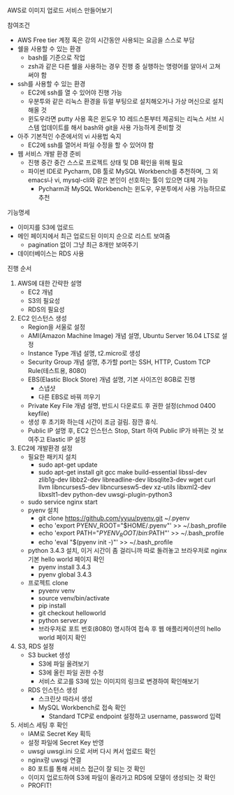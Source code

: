 AWS로 이미지 업로드 서비스 만들어보기


참여조건
- AWS Free tier 계정 혹은 강의 시간동안 사용되는 요금을 스스로 부담
- 쉘을 사용할 수 있는 환경
	- bash를 기준으로 작업
	- zsh과 같은 다른 쉘을 사용하는 경우 진행 중 실행하는 명령어를 알아서 고쳐 써야 함
- ssh를 사용할 수 있는 환경
	- EC2에 ssh를 열 수 있어야 진행 가능
	- 우분투와 같은 리눅스 환경을 듀얼 부팅으로 설치해오거나 가상 머신으로 설치해올 것
	- 윈도우라면 putty 사용 혹은 윈도우 10 레드스톤부터 제공되는 리눅스 서브 시스템 업데이트를 해서 bash와 git을 사용 가능하게 준비할 것
- 아주 기본적인 수준에서의 vi 사용법 숙지
	- EC2에 ssh를 열어서 파일 수정을 할 수 있어야 함
- 웹 서비스 개발 환경 준비
	- 진행 중간 중간 스스로 프로젝트 상태 및 DB 확인을 위해 필요
	- 파이썬 IDE로 Pycharm, DB 툴로 MySQL Workbench를 추천하며, 그 외 emacs나 vi, mysql-cli와 같은 본인이 선호하는 툴이 있으면 대체 가능
		- Pycharm과 MySQL Workbench는 윈도우, 우분투에서 사용 가능하므로 추천


기능명세
- 이미지를 S3에 업로드
- 메인 페이지에서 최근 업로드된 이미지 순으로 리스트 보여줌
	- pagination 없이 그냥 최근 8개만 보여주기
- 데이터베이스는 RDS 사용


진행 순서
1. AWS에 대한 간략한 설명
	- EC2 개념
	- S3의 필요성
	- RDS의 필요성
2. EC2 인스턴스 생성
	- Region을 서울로 설정
	- AMI(Amazon Machine Image) 개념 설명, Ubuntu Server 16.04 LTS로 설정
	- Instance Type 개념 설명, t2.micro로 생성
	- Security Group 개념 설명, 추가할 port는 SSH, HTTP, Custom TCP Rule(테스트용, 8080)
	- EBS(Elastic Block Store) 개념 설명, 기본 사이즈인 8GB로 진행
		- 스냅샷
		- 다른 EBS로 바꿔 끼우기
	- Private Key File 개념 설명, 반드시 다운로드 후 권한 설정(chmod 0400 keyfile)
	- 생성 후 초기화 하는데 시간이 조금 걸림. 잠깐 휴식.
	- Public IP 설명 후, EC2 인스턴스 Stop, Start 하여 Public IP가 바뀌는 것 보여주고 Elastic IP 설정
3. EC2에 개발환경 설정
	- 필요한 패키지 설치
		- sudo apt-get update
		- sudo apt-get install git gcc make build-essential libssl-dev zlib1g-dev libbz2-dev libreadline-dev libsqlite3-dev wget curl llvm libncurses5-dev libncursesw5-dev xz-utils libxml2-dev libxslt1-dev python-dev uwsgi-plugin-python3
	- sudo service nginx start
	- pyenv 설치
		- git clone https://github.com/yyuu/pyenv.git ~/.pyenv
		- echo 'export PYENV_ROOT="$HOME/.pyenv"' >> ~/.bash_profile
		- echo 'export PATH="$PYENV_ROOT/bin:$PATH"' >> ~/.bash_profile
		- echo 'eval "$(pyenv init -)"' >> ~/.bash_profile
	- python 3.4.3 설치, 이거 시간이 좀 걸리니까 따로 돌려놓고 브라우저로 nginx 기본 hello world 페이지 확인
		- pyenv install 3.4.3
		- pyenv global 3.4.3
	- 프로젝트 clone
		- pyvenv venv
		- source venv/bin/activate
		- pip install
		- git checkout helloworld
		- python server.py
		- 브라우저로 포트 번호(8080) 명시하여 접속 후 웹 애플리케이션의 hello world 페이지 확인
4. S3, RDS 설정
	- S3 bucket 생성
		- S3에 파일 올려보기
		- S3에 올린 파일 권한 수정
		- 서비스 로고를 S3에 있는 이미지의 링크로 변경하여 확인해보기
	- RDS 인스턴스 생성
		- 스크린샷 따라서 생성
		- MySQL Workbench로 접속 확인
			- Standard TCP로 endpoint 설정하고 username, password 입력
5. 서비스 세팅 후 확인
	- IAM로 Secret Key 획득
	- 설정 파일에 Secret Key 반영
	- uwsgi uwsgi.ini 으로 서버 다시 켜서 업로드 확인
	- nginx랑 uwsgi 연결
	- 80 포트를 통해 서비스 접근이 잘 되는 것 확인
	- 이미지 업로드하여 S3에 파일이 올라가고 RDS에 모델이 생성되는 것 확인
	- PROFIT!
